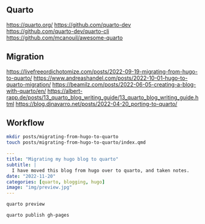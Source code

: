 ## Quarto
https://quarto.org/ 
https://github.com/quarto-dev
https://github.com/quarto-dev/quarto-cli
https://github.com/mcanouil/awesome-quarto

## Migration
https://livefreeordichotomize.com/posts/2022-09-19-migrating-from-hugo-to-quarto/
https://www.andreashandel.com/posts/2022-10-01-hugo-to-quarto-migration/
https://beamilz.com/posts/2022-06-05-creating-a-blog-with-quarto/en/
https://albert-rapp.de/posts/13_quarto_blog_writing_guide/13_quarto_blog_writing_guide.html
https://blog.djnavarro.net/posts/2022-04-20_porting-to-quarto/

## Workflow

``` bash
mkdir posts/migrating-from-hugo-to-quarto
touch posts/migrating-from-hugo-to-quarto/index.qmd
```

``` yaml
---
title: "Migrating my hugo blog to quarto"
subtitle: | 
  I have moved this blog from hugo over to quarto, and taken notes.
date: "2022-11-20"
categories: [quarto, blogging, hugo]
image: "img/preview.jpg"
---
```

``` bash
quarto preview
```

```
quarto publish gh-pages
```
